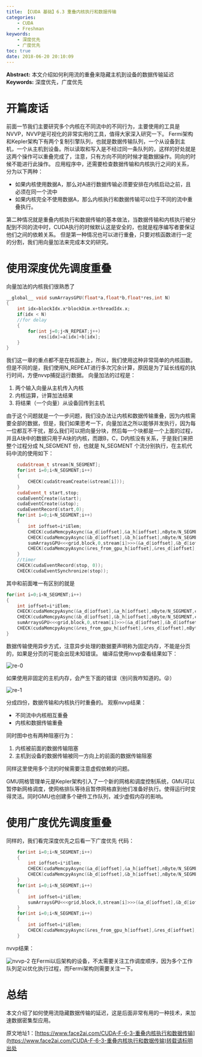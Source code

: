 ```yaml
---
title: 【CUDA 基础】6.3 重叠内核执行和数据传输
categories:
    - CUDA
    - Freshman
keywords:
    - 深度优先
    - 广度优先
toc: true
date: 2018-06-20 20:10:09
---
```


**Abstract:** 本文介绍如何利用流的重叠来隐藏主机到设备的数据传输延迟
**Keywords:** 深度优先，广度优先

<!--more-->
# 开篇废话
前面一节我们主要研究多个内核在不同流中的不同行为，主要使用的工具是NVVP，NVVP是可视化的非常实用的工具，值得大家深入研究一下。
Fermi架构和Kepler架构下有两个复制引擎队列，也就是数据传输队列，一个从设备到主机，一个从主机到设备。所以读取和写入是不经过同一条队列的，这样的好处就是这两个操作可以重叠完成了，注意，只有方向不同的时候才能数据操作。同向的时候不能进行此操作。
应用程序中，还需要检查数据传输和内核执行之间的关系，分为以下两种：
- 如果内核使用数据A，那么对A进行数据传输必须要安排在内核启动之前，且必须在同一个流中
- 如果内核完全不使用数据A，那么内核执行和数据传输可以位于不同的流中重叠执行。

第二种情况就是重叠内核执行和数据传输的基本做法，当数据传输和内核执行被分配到不同的流中时，CUDA执行的时候默认这是安全的，也就是程序编写者要保证他们之间的依赖关系。
但是第一种情况也可以进行重叠，只要对核函数进行一定的分割，我们用向量加法来完成本文的研究。
# 使用深度优先调度重叠
向量加法的内核我们很熟悉了
```c++
__global__ void sumArraysGPU(float*a,float*b,float*res,int N)
{
    int idx=blockIdx.x*blockDim.x+threadIdx.x;
    if(idx < N)
    //for delay
    {
        for(int j=0;j<N_REPEAT;j++)
            res[idx]=a[idx]+b[idx];
    }
}
```
我们这一章的重点都不是在核函数上，所以，我们使用这种非常简单的内核函数。但是不同的是，我们使用N_REPEAT进行多次冗余计算，原因是为了延长线程的执行时间，方便nvvp捕捉运行数据。
向量加法的过程是：
1. 两个输入向量从主机传入内核
2. 内核运算，计算加法结果
3. 将结果（一个向量）从设备回传到主机

由于这个问题就是一个一步问题，我们没办法让内核和数据传输重叠，因为内核需要全部的数据，但是，我们如果思考一下，向量加法之所以能够并发执行，因为每一位都互不干扰，那么我们可以把向量分块，然后每一个块都是一个上面的过程，并且A块中的数据只用于A块的内核，而跟B，C，D内核没有关系，于是我们来把整个过程分成 N_SEGMENT 份，也就是 N_SEGMENT 个流分别执行，在主机代码中流的使用如下：
```c++
    cudaStream_t stream[N_SEGMENT];
    for(int i=0;i<N_SEGMENT;i++)
    {
        CHECK(cudaStreamCreate(&stream[i]));
    }
    cudaEvent_t start,stop;
    cudaEventCreate(&start);
    cudaEventCreate(&stop);
    cudaEventRecord(start,0);
    for(int i=0;i<N_SEGMENT;i++)
    {
        int ioffset=i*iElem;
        CHECK(cudaMemcpyAsync(&a_d[ioffset],&a_h[ioffset],nByte/N_SEGMENT,cudaMemcpyHostToDevice,stream[i]));
        CHECK(cudaMemcpyAsync(&b_d[ioffset],&b_h[ioffset],nByte/N_SEGMENT,cudaMemcpyHostToDevice,stream[i]));
        sumArraysGPU<<<grid,block,0,stream[i]>>>(&a_d[ioffset],&b_d[ioffset],&res_d[ioffset],iElem);
        CHECK(cudaMemcpyAsync(&res_from_gpu_h[ioffset],&res_d[ioffset],nByte/N_SEGMENT,cudaMemcpyDeviceToHost,stream[i]));
    }
    //timer
    CHECK(cudaEventRecord(stop, 0));
    CHECK(cudaEventSynchronize(stop));
```
其中和前面唯一有区别的就是
```c++
for(int i=0;i<N_SEGMENT;i++)
{
    int ioffset=i*iElem;
    CHECK(cudaMemcpyAsync(&a_d[ioffset],&a_h[ioffset],nByte/N_SEGMENT,cudaMemcpyHostToDevice,stream[i]));
    CHECK(cudaMemcpyAsync(&b_d[ioffset],&b_h[ioffset],nByte/N_SEGMENT,cudaMemcpyHostToDevice,stream[i]));
    sumArraysGPU<<<grid,block,0,stream[i]>>>(&a_d[ioffset],&b_d[ioffset],&res_d[ioffset],iElem);
    CHECK(cudaMemcpyAsync(&res_from_gpu_h[ioffset],&res_d[ioffset],nByte/N_SEGMENT,cudaMemcpyDeviceToHost,stream[i]));
}
```
数据传输使用异步方式，注意异步处理的数据要声明称为固定内存，不能是分页的，如果是分页的可能会出现未知错误。
编译后使用nvvp查看结果如下：

![re-0](https://tony4ai-1251394096.cos.ap-hongkong.myqcloud.com/blog_images/CUDA-F-6-3-重叠内核执行和数据传输/re-0.png)

如果使用非固定的主机内存，会产生下面的错误（别问我咋知道的。😜）

![re-1](https://tony4ai-1251394096.cos.ap-hongkong.myqcloud.com/blog_images/CUDA-F-6-3-重叠内核执行和数据传输/re-1.png)

分成四份，数据传输和内核执行时重叠的。
观察nvvp结果：
- 不同流中内核相互重叠
- 内核和数据传输重叠

同时图中也有两种阻塞行为：
1. 内核被前面的数据传输阻塞
2. 主机到设备的数据传输被同一方向上的前面的数据传输阻塞

同样这里使用多个流的时候需要注意虚假依赖的问题。

GMU网格管理单元是Kepler架构引入了一个新的网格和调度控制系统，GMU可以暂停新网格调度，使网格排队等待且暂停网格直到他们准备好执行。使得运行时变得灵活。同时GMU也创建多个硬件工作队列，减少虚假内存的影响。


# 使用广度优先调度重叠
同样的，我们看完深度优先之后看一下广度优先
代码：
```c++
    for(int i=0;i<N_SEGMENT;i++)
    {
        int ioffset=i*iElem;
        CHECK(cudaMemcpyAsync(&a_d[ioffset],&a_h[ioffset],nByte/N_SEGMENT,cudaMemcpyHostToDevice,stream[i]));
        CHECK(cudaMemcpyAsync(&b_d[ioffset],&b_h[ioffset],nByte/N_SEGMENT,cudaMemcpyHostToDevice,stream[i]));
    }
    for(int i=0;i<N_SEGMENT;i++)
    {
        int ioffset=i*iElem;
        sumArraysGPU<<<grid,block,0,stream[i]>>>(&a_d[ioffset],&b_d[ioffset],&res_d[ioffset],iElem);
    }
    for(int i=0;i<N_SEGMENT;i++)
    {
        int ioffset=i*iElem;
        CHECK(cudaMemcpyAsync(&res_from_gpu_h[ioffset],&res_d[ioffset],nByte/N_SEGMENT,cudaMemcpyDeviceToHost,stream[i]));
    }
```

nvvp结果：

![nvvp-2](https://tony4ai-1251394096.cos.ap-hongkong.myqcloud.com/blog_images/CUDA-F-6-3-重叠内核执行和数据传输/nvvp-2.png)
在Fermi以后架构的设备，不太需要关注工作调度顺序，因为多个工作队列足以优化执行过程，而Fermi架构则需要关注一下。

# 总结

本文介绍了如何使用流隐藏数据传输的延迟，这是后面非常有用的一种技术，来加速数据密集型应用。





原文地址1：[https://www.face2ai.com/CUDA-F-6-3-重叠内核执行和数据传输](https://www.face2ai.com/CUDA-F-6-3-重叠内核执行和数据传输)转载请标明出处
